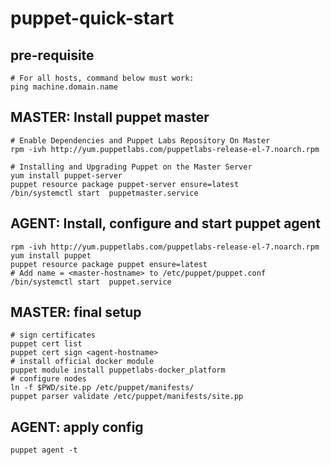 # puppet-quick-start

## pre-requisite

```shell
# For all hosts, command below must work:
ping machine.domain.name
```

## MASTER: Install puppet master

```shell
# Enable Dependencies and Puppet Labs Repository On Master
rpm -ivh http://yum.puppetlabs.com/puppetlabs-release-el-7.noarch.rpm

# Installing and Upgrading Puppet on the Master Server
yum install puppet-server
puppet resource package puppet-server ensure=latest
/bin/systemctl start  puppetmaster.service
```

## AGENT: Install, configure and start puppet agent

```shell
rpm -ivh http://yum.puppetlabs.com/puppetlabs-release-el-7.noarch.rpm
yum install puppet
puppet resource package puppet ensure=latest
# Add name = <master-hostname> to /etc/puppet/puppet.conf
/bin/systemctl start  puppet.service
```

## MASTER: final setup

```shell
# sign certificates
puppet cert list
puppet cert sign <agent-hostname> 
# install official docker module
puppet module install puppetlabs-docker_platform
# configure nodes
ln -f $PWD/site.pp /etc/puppet/manifests/
puppet parser validate /etc/puppet/manifests/site.pp
```

## AGENT: apply config

```shell
puppet agent -t
```
